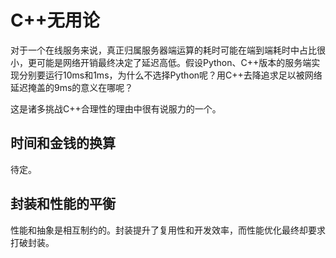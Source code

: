 # C++无用论

对于一个在线服务来说，真正归属服务器端运算的耗时可能在端到端耗时中占比很小，更可能是网络开销最终决定了延迟高低。假设Python、C++版本的服务端实现分别要运行10ms和1ms，为什么不选择Python呢？用C++去降追求足以被网络延迟掩盖的9ms的意义在哪呢？

这是诸多挑战C++合理性的理由中很有说服力的一个。

## 时间和金钱的换算

待定。

## 封装和性能的平衡

性能和抽象是相互制约的。封装提升了复用性和开发效率，而性能优化最终却要求打破封装。
